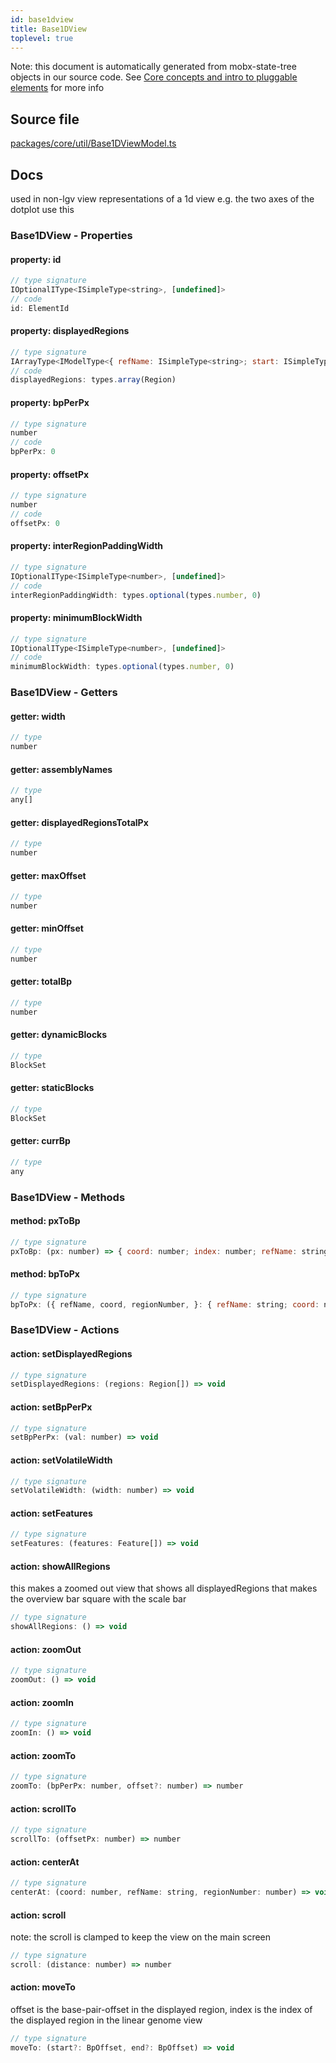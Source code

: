 ```yaml
---
id: base1dview
title: Base1DView
toplevel: true
---
```



Note: this document is automatically generated from mobx-state-tree objects in
our source code. See [Core concepts and intro to pluggable
elements](/docs/developer_guide/) for more info



## Source file

[packages/core/util/Base1DViewModel.ts](https://github.com/GMOD/jbrowse-components/blob/main/packages/core/util/Base1DViewModel.ts)


## Docs


used in non-lgv view representations of a 1d view e.g. the two axes of the
dotplot use this



### Base1DView - Properties
#### property: id



```js
// type signature
IOptionalIType<ISimpleType<string>, [undefined]>
// code
id: ElementId
```

#### property: displayedRegions



```js
// type signature
IArrayType<IModelType<{ refName: ISimpleType<string>; start: ISimpleType<number>; end: ISimpleType<number>; reversed: IOptionalIType<ISimpleType<boolean>, [...]>; } & { ...; }, { ...; }, _NotCustomized, _NotCustomized>>
// code
displayedRegions: types.array(Region)
```

#### property: bpPerPx



```js
// type signature
number
// code
bpPerPx: 0
```

#### property: offsetPx



```js
// type signature
number
// code
offsetPx: 0
```

#### property: interRegionPaddingWidth



```js
// type signature
IOptionalIType<ISimpleType<number>, [undefined]>
// code
interRegionPaddingWidth: types.optional(types.number, 0)
```

#### property: minimumBlockWidth



```js
// type signature
IOptionalIType<ISimpleType<number>, [undefined]>
// code
minimumBlockWidth: types.optional(types.number, 0)
```


### Base1DView - Getters
#### getter: width



```js
// type
number
```

#### getter: assemblyNames



```js
// type
any[]
```

#### getter: displayedRegionsTotalPx



```js
// type
number
```

#### getter: maxOffset



```js
// type
number
```

#### getter: minOffset



```js
// type
number
```

#### getter: totalBp



```js
// type
number
```

#### getter: dynamicBlocks



```js
// type
BlockSet
```

#### getter: staticBlocks



```js
// type
BlockSet
```

#### getter: currBp



```js
// type
any
```


### Base1DView - Methods
#### method: pxToBp



```js
// type signature
pxToBp: (px: number) => { coord: number; index: number; refName: string; oob: boolean; assemblyName: string; offset: number; start: number; end: number; reversed: boolean; }
```

#### method: bpToPx



```js
// type signature
bpToPx: ({ refName, coord, regionNumber, }: { refName: string; coord: number; regionNumber?: number; }) => number
```


### Base1DView - Actions
#### action: setDisplayedRegions



```js
// type signature
setDisplayedRegions: (regions: Region[]) => void
```

#### action: setBpPerPx



```js
// type signature
setBpPerPx: (val: number) => void
```

#### action: setVolatileWidth



```js
// type signature
setVolatileWidth: (width: number) => void
```

#### action: setFeatures



```js
// type signature
setFeatures: (features: Feature[]) => void
```

#### action: showAllRegions

this makes a zoomed out view that shows all displayedRegions that makes
the overview bar square with the scale bar

```js
// type signature
showAllRegions: () => void
```

#### action: zoomOut



```js
// type signature
zoomOut: () => void
```

#### action: zoomIn



```js
// type signature
zoomIn: () => void
```

#### action: zoomTo



```js
// type signature
zoomTo: (bpPerPx: number, offset?: number) => number
```

#### action: scrollTo



```js
// type signature
scrollTo: (offsetPx: number) => number
```

#### action: centerAt



```js
// type signature
centerAt: (coord: number, refName: string, regionNumber: number) => void
```

#### action: scroll

note: the scroll is clamped to keep the view on the main screen

```js
// type signature
scroll: (distance: number) => number
```

#### action: moveTo

offset is the base-pair-offset in the displayed region, index is the index of the
displayed region in the linear genome view

```js
// type signature
moveTo: (start?: BpOffset, end?: BpOffset) => void
```


